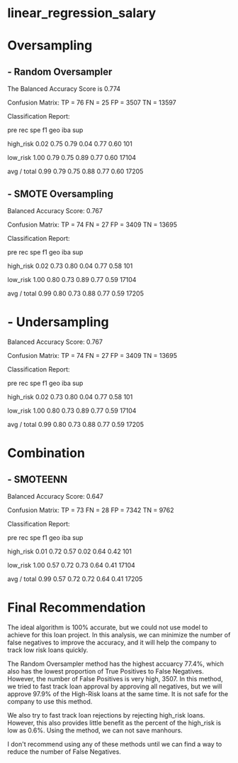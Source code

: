 # linear_regression_salary
# Oversampling
## - Random Oversampler

The Balanced Accuracy Score is 0.774

Confusion Matrix:
TP = 76   FN = 25
FP = 3507 TN = 13597

Classification Report:

   pre       rec       spe        f1       geo       iba       sup

high_risk       0.02      0.75      0.79      0.04      0.77      0.60       101
  
low_risk       1.00      0.79      0.75      0.89      0.77      0.60     17104

avg / total       0.99      0.79      0.75      0.88      0.77      0.60     17205


## - SMOTE Oversampling

Balanced Accuracy Score: 0.767

Confusion Matrix:
TP = 74   FN = 27
FP = 3409 TN = 13695


Classification Report:

   pre       rec       spe        f1       geo       iba       sup

high_risk       0.02      0.73      0.80      0.04      0.77      0.58       101

low_risk       1.00      0.80      0.73      0.89      0.77      0.59     17104

avg / total       0.99      0.80      0.73      0.88      0.77      0.59     17205

# - Undersampling

Balanced Accuracy Score: 0.767

Confusion Matrix:
TP = 74   FN = 27
FP = 3409 TN = 13695

Classification Report:
          
   pre       rec       spe        f1       geo       iba       sup

high_risk       0.02      0.73      0.80      0.04      0.77      0.58       101

low_risk       1.00      0.80      0.73      0.89      0.77      0.59     17104

avg / total       0.99      0.80      0.73      0.88      0.77      0.59     17205

# Combination
## - SMOTEENN
Balanced Accuracy Score: 0.647

Confusion Matrix:
TP = 73   FN = 28
FP = 7342 TN = 9762

Classification Report:
 
   pre       rec       spe        f1       geo       iba       sup

high_risk       0.01      0.72      0.57      0.02      0.64      0.42       101

low_risk       1.00      0.57      0.72      0.73      0.64      0.41     17104

avg / total       0.99      0.57      0.72      0.72      0.64      0.41     17205

# Final Recommendation
The ideal algorithm is 100% accurate, but we could not use model to achieve for this loan project. In this analysis, we can minimize the number of false negatives to improve the accuracy, and it will help the company to track low risk loans quickly. 

The Random Oversampler method has the highest accuarcy 77.4%, which also has the lowest proportion of True Positives to False Negatives. However, the number of False Positives is very high, 3507. In this method, we tried to fast track loan approval by approving all negatives, but we will approve 97.9% of the High-Risk loans at the same time. It is not safe for the company to use this method. 

We also try to fast track loan rejections by rejecting high_risk loans. However, this also provides little benefit as the percent of the high_risk is low as 0.6%. Using the method, we can not save manhours.

I don't recommend using any of these methods until we can find a way to reduce the number of False Negatives.
